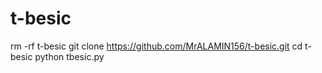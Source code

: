 # t-besic

rm -rf t-besic
git clone https://github.com/MrALAMIN156/t-besic.git
cd t-besic
python tbesic.py
